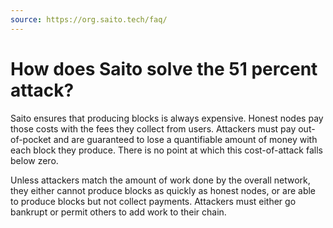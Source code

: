 ```yaml
---
source: https://org.saito.tech/faq/
---
```


# How does Saito solve the 51 percent attack?

Saito ensures that producing blocks is always expensive. Honest nodes pay those costs with the fees they collect from users. Attackers must pay out-of-pocket and are guaranteed to lose a quantifiable amount of money with each block they produce. There is no point at which this cost-of-attack falls below zero.

Unless attackers match the amount of work done by the overall network, they either cannot produce blocks as quickly as honest nodes, or are able to produce blocks but not collect payments. Attackers must either go bankrupt or permit others to add work to their chain.
